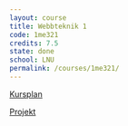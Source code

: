 ```yaml
---
layout: course
title: Webbteknik 1
code: 1me321
credits: 7.5
state: done
school: LNU
permalink: /courses/1me321/
---
```


[Kursplan](/files/courseplan/1me321.pdf)

[Projekt]()